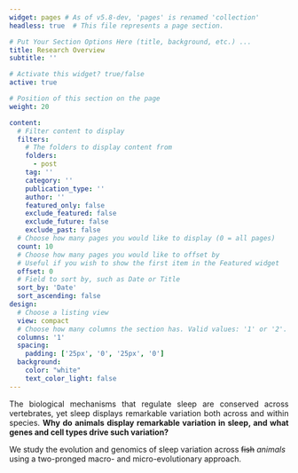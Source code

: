 ```yaml
---
widget: pages # As of v5.8-dev, 'pages' is renamed 'collection'
headless: true  # This file represents a page section.

# Put Your Section Options Here (title, background, etc.) ...
title: Research Overview
subtitle: ''

# Activate this widget? true/false
active: true

# Position of this section on the page
weight: 20

content:
  # Filter content to display
  filters:
    # The folders to display content from
    folders:
      - post
    tag: ''
    category: ''
    publication_type: ''
    author: ''
    featured_only: false
    exclude_featured: false
    exclude_future: false
    exclude_past: false
  # Choose how many pages you would like to display (0 = all pages)
  count: 10
  # Choose how many pages you would like to offset by
  # Useful if you wish to show the first item in the Featured widget
  offset: 0
  # Field to sort by, such as Date or Title
  sort_by: 'Date'
  sort_ascending: false
design:
  # Choose a listing view
  view: compact
  # Choose how many columns the section has. Valid values: '1' or '2'.
  columns: '1'
  spacing:
    padding: ['25px', '0', '25px', '0']
  background:
    color: "white"
    text_color_light: false
---
```


<p align="justify">The biological mechanisms that regulate sleep are conserved across vertebrates, yet sleep displays remarkable variation both across and within species. <b>Why do animals display remarkable variation in sleep, and what genes and cell types drive such variation?</b>

<br>

We study the evolution and genomics of sleep variation across ~~fish~~ *_animals_* using a two-pronged macro- and micro-evolutionary approach.</p>
